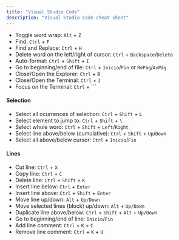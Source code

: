 ```yaml
---
title: "Visual Studio Code"
description: "Visual Studio Code cheat sheet"
---
```


- Toggle word wrap: `Alt` + `Z`
- Find: `Ctrl` + `F`
- Find and Replace: `Ctrl` + `H`
- Delete word on the left/right of cursor: `Ctrl` + `Backspace`/`Delete`
- Auto-format: `Ctrl` + `Shift` + `I`
- Go to beginning/end of file: `Ctrl` + `Inicio`/`Fin` or `RePág`/`AvPág`
- Close/Open the Explorer: `Ctrl` + `B`
- Close/Open the Terminal: `Ctrl` + `J`
- Focus on the Terminal: `Ctrl` + `\``

#### Selection
- Select all ocurrences of selection: `Ctrl` + `Shift` + `L`
- Select element to jump to: `Ctrl` + `Shift` + `\`
- Select whole word: `Ctrl` + `Shift` + `Left`/`Right`
- Select line above/below (cumulative): `Ctrl` + `Shift` + `Up`/`Down`
- Select all above/below cursor: `Ctrl` + `Inicio`/`Fin`

#### Lines
- Cut line: `Ctrl` + `X`
- Copy line: `Ctrl` + `C`
- Delete line: `Ctrl` + `Shift` + `K`
- Insert line below: `Ctrl` + `Enter`
- Insert line above: `Ctrl` + `Shift` + `Enter`
- Move line up/down: `Alt` + `Up/Down`
- Move selected lines (block) up/down: `Alt` + `Up/Down`
- Duplicate line above/below: `Ctrl` + `Shift` + `Alt` + `Up/Down`
- Go to beginning/end of line: `Inicio`/`Fin`
- Add line comment: `Ctrl` + `K` + `C`
- Remove line comment: `Ctrl` + `K` + `U`